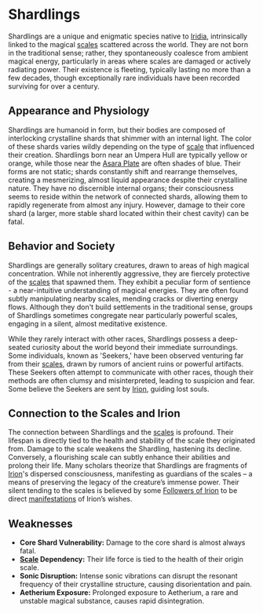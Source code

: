 # Shardlings

Shardlings are a unique and enigmatic species native to [Iridia](/geography/world/iridia.md), intrinsically linked to the magical [scales](/geography/landmark/scale.md) scattered across the world. They are not born in the traditional sense; rather, they spontaneously coalesce from ambient magical energy, particularly in areas where scales are damaged or actively radiating power. Their existence is fleeting, typically lasting no more than a few decades, though exceptionally rare individuals have been recorded surviving for over a century.

## Appearance and Physiology

Shardlings are humanoid in form, but their bodies are composed of interlocking crystalline shards that shimmer with an internal light. The color of these shards varies wildly depending on the type of [scale](/geography/landmark/scale.md) that influenced their creation. Shardlings born near an Umpera Hull are typically yellow or orange, while those near the [Asara Plate](/geography/scale/asara-plate.md) are often shades of blue. Their forms are not static; shards constantly shift and rearrange themselves, creating a mesmerizing, almost liquid appearance despite their crystalline nature.  They have no discernible internal organs; their consciousness seems to reside within the network of connected shards, allowing them to rapidly regenerate from almost any injury. However, damage to their core shard (a larger, more stable shard located within their chest cavity) can be fatal.

## Behavior and Society

Shardlings are generally solitary creatures, drawn to areas of high magical concentration. While not inherently aggressive, they are fiercely protective of the [scales](/geography/landmark/scale.md) that spawned them.  They exhibit a peculiar form of sentience - a near-intuitive understanding of magical energies. They are often found subtly manipulating nearby scales, mending cracks or diverting energy flows. Although they don't build settlements in the traditional sense, groups of Shardlings sometimes congregate near particularly powerful scales, engaging in a silent, almost meditative existence.

While they rarely interact with other races, Shardlings possess a deep-seated curiosity about the world beyond their immediate surroundings. Some individuals, known as 'Seekers,' have been observed venturing far from their [scales](/geography/landmark/scale.md), drawn by rumors of ancient ruins or powerful artifacts. These Seekers often attempt to communicate with other races, though their methods are often clumsy and misinterpreted, leading to suspicion and fear. Some believe the Seekers are sent by [Irion](/being/deity/irion.md), guiding lost souls.

## Connection to the Scales and Irion

The connection between Shardlings and the [scales](/geography/landmark/scale.md) is profound.  Their lifespan is directly tied to the health and stability of the scale they originated from. Damage to the scale weakens the Shardling, hastening its decline. Conversely, a flourishing scale can subtly enhance their abilities and prolong their life.  Many scholars theorize that Shardlings are fragments of [Irion](/being/deity/irion.md)'s dispersed consciousness, manifesting as guardians of the scales – a means of preserving the legacy of the creature’s immense power.  Their silent tending to the scales is believed by some [Followers of Irion](/structure/society/factions/followers-of-irion.md) to be direct [manifestations](/structure/chronological/event/manifestation.md) of Irion’s wishes.

## Weaknesses

* **Core Shard Vulnerability:** Damage to the core shard is almost always fatal.
* **[Scale](/geography/landmark/scale.md) Dependency:** Their life force is tied to the health of their origin scale.
* **Sonic Disruption:** Intense sonic vibrations can disrupt the resonant frequency of their crystalline structure, causing disorientation and pain.
* **Aetherium Exposure:** Prolonged exposure to Aetherium, a rare and unstable magical substance, causes rapid disintegration.
